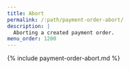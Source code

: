 ```yaml
---
title: Abort
permalink: /:path/payment-order-abort/
description: |
  Aborting a created payment order.
menu_order: 1200
---
```


{% include payment-order-abort.md %}
